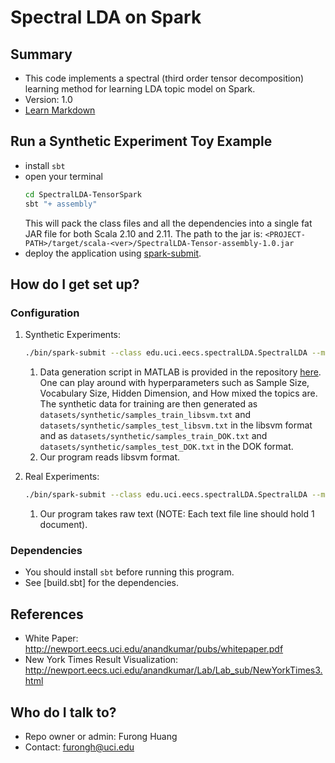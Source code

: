# Spectral LDA on Spark

## Summary 
* This code implements a spectral (third order tensor decomposition) learning method for learning LDA topic model on Spark. 
* Version: 1.0
* [Learn Markdown](https://bitbucket.org/tutorials/markdowndemo)

## Run a Synthetic Experiment Toy Example
* install `sbt`
* open your terminal
    ```bash
    cd SpectralLDA-TensorSpark
    sbt "+ assembly"
    ```
    This will pack the class files and all the dependencies into a single fat JAR file for both Scala 2.10 and 2.11. The path to the jar is: `<PROJECT-PATH>/target/scala-<ver>/SpectralLDA-Tensor-assembly-1.0.jar`
* deploy the application using [spark-submit](http://spark.apache.org/docs/latest/submitting-applications.html).  


## How do I get set up?
### Configuration 

1. Synthetic Experiments:
    ```bash
    ./bin/spark-submit --class edu.uci.eecs.spectralLDA.SpectralLDA --master local[2] --deploy-mode client <PROJECT-PATH>/target/scala-<ver>/SpectralLDA-Tensor-assembly-1.0.jar <PROJECT-PATH>/src/main/resources/Data/datasets/synthetic/samples_train_libsvm.txt --libsvm 1 
    ```
    1. Data generation script in MATLAB is provided in the repository [here](https://bitbucket.org/furongh/spectral-lda/src/b5be6b9e2a45b824bbc60a0bb927eff6030f4256/Code/tensorfac/data/SyntheticDataGenerator.m?at=master&fileviewer=file-view-default). One can play around with hyperparameters such as Sample Size, Vocabulary Size, Hidden Dimension, and How mixed the topics are.  The synthetic data for training are then generated as `datasets/synthetic/samples_train_libsvm.txt` and `datasets/synthetic/samples_test_libsvm.txt` in the libsvm format and as `datasets/synthetic/samples_train_DOK.txt` and `datasets/synthetic/samples_test_DOK.txt` in the DOK format. 
    2. Our program reads libsvm format.

2. Real Experiments:
    ```bash
    ./bin/spark-submit --class edu.uci.eecs.spectralLDA.SpectralLDA --master local[2] --deploy-mode client <PROJECT-PATH>/target/scala-<ver>/SpectralLDA-Tensor-assembly-1.0.jar <PROJECT-PATH>/src/main/resources/Data/datasets/enron_email/corpus.txt
    ```
    1. Our program takes raw text (NOTE: Each text file line should hold 1 document). 

### Dependencies

* You should install `sbt` before running this program.
* See [build.sbt] for the dependencies.


## References
* White Paper: http://newport.eecs.uci.edu/anandkumar/pubs/whitepaper.pdf
* New York Times Result Visualization: http://newport.eecs.uci.edu/anandkumar/Lab/Lab_sub/NewYorkTimes3.html

## Who do I talk to?

* Repo owner or admin: Furong Huang 
* Contact: furongh@uci.edu
